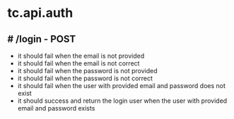 # tc.api.auth

## # /login - POST

* it should fail when the email is not provided
* it should fail when the email is not correct
* it should fail when the password is not provided
* it should fail when the password is not correct
* it should fail when the user with provided email and password does not exist
* it should success and return the login user when the user with provided email and password exists
